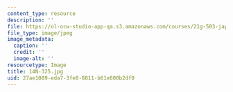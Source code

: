 ```yaml
---
content_type: resource
description: ''
file: https://ol-ocw-studio-app-qa.s3.amazonaws.com/courses/21g-503-japanese-iii-fall-2019/27ae1089eda73fe88811b61e600b2df0_14N-325.jpg
file_type: image/jpeg
image_metadata:
  caption: ''
  credit: ''
  image-alt: ''
resourcetype: Image
title: 14N-325.jpg
uid: 27ae1089-eda7-3fe8-8811-b61e600b2df0
---
```

